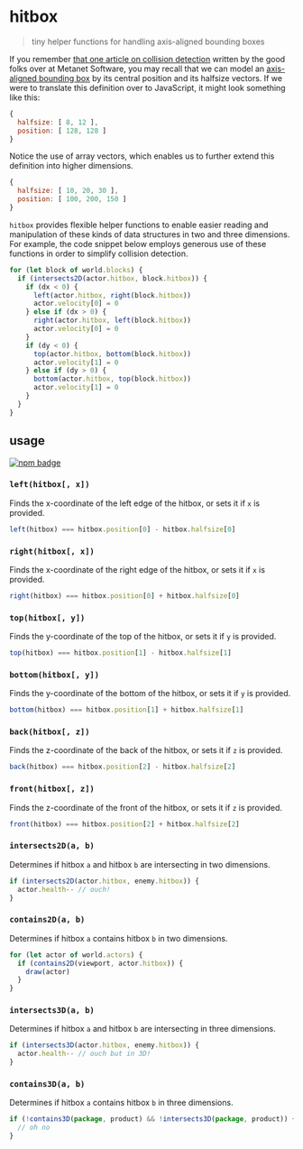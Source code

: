 # hitbox
> tiny helper functions for handling axis-aligned bounding boxes

If you remember [that one article on collision detection][article] written by the good folks over at Metanet Software, you may recall that we can model an [axis-aligned bounding box] by its central position and its halfsize vectors. If we were to translate this definition over to JavaScript, it might look something like this:

```js
{
  halfsize: [ 8, 12 ],
  position: [ 128, 128 ]
}
```

Notice the use of array vectors, which enables us to further extend this definition into higher dimensions.

```js
{
  halfsize: [ 10, 20, 30 ],
  position: [ 100, 200, 150 ]
}
```

`hitbox` provides flexible helper functions to enable easier reading and manipulation of these kinds of data structures in two and three dimensions. For example, the code snippet below employs generous use of these functions in order to simplify collision detection.

```js
for (let block of world.blocks) {
  if (intersects2D(actor.hitbox, block.hitbox)) {
    if (dx < 0) {
      left(actor.hitbox, right(block.hitbox))
      actor.velocity[0] = 0
    } else if (dx > 0) {
      right(actor.hitbox, left(block.hitbox))
      actor.velocity[0] = 0
    }
    if (dy < 0) {
      top(actor.hitbox, bottom(block.hitbox))
      actor.velocity[1] = 0
    } else if (dy > 0) {
      bottom(actor.hitbox, top(block.hitbox))
      actor.velocity[1] = 0
    }
  }
}
```



## usage
[![npm badge]][npm package]

### `left(hitbox[, x])`
Finds the x-coordinate of the left edge of the hitbox, or sets it if `x` is provided.

```js
left(hitbox) === hitbox.position[0] - hitbox.halfsize[0]
```

### `right(hitbox[, x])`
Finds the x-coordinate of the right edge of the hitbox, or sets it if `x` is provided.

```js
right(hitbox) === hitbox.position[0] + hitbox.halfsize[0]
```

### `top(hitbox[, y])`
Finds the y-coordinate of the top of the hitbox, or sets it if `y` is provided.

```js
top(hitbox) === hitbox.position[1] - hitbox.halfsize[1]
```

### `bottom(hitbox[, y])`
Finds the y-coordinate of the bottom of the hitbox, or sets it if `y` is provided.

```js
bottom(hitbox) === hitbox.position[1] + hitbox.halfsize[1]
```

### `back(hitbox[, z])`
Finds the z-coordinate of the back of the hitbox, or sets it if `z` is provided.

```js
back(hitbox) === hitbox.position[2] - hitbox.halfsize[2]
```

### `front(hitbox[, z])`
Finds the z-coordinate of the front of the hitbox, or sets it if `z` is provided.

```js
front(hitbox) === hitbox.position[2] + hitbox.halfsize[2]
```

### `intersects2D(a, b)`
Determines if hitbox `a` and hitbox `b` are intersecting in two dimensions.

```js
if (intersects2D(actor.hitbox, enemy.hitbox)) {
  actor.health-- // ouch!
}
```

### `contains2D(a, b)`
Determines if hitbox `a` contains hitbox `b` in two dimensions.

```js
for (let actor of world.actors) {
  if (contains2D(viewport, actor.hitbox)) {
    draw(actor)
  }
}
```

### `intersects3D(a, b)`
Determines if hitbox `a` and hitbox `b` are intersecting in three dimensions.
```js
if (intersects3D(actor.hitbox, enemy.hitbox)) {
  actor.health-- // ouch but in 3D!
}
```

### `contains3D(a, b)`
Determines if hitbox `a` contains hitbox `b` in three dimensions.

```js
if (!contains3D(package, product) && !intersects3D(package, product)) {
  // oh no
}
```

[npm package]:               https://npmjs.com/package/hitbox
[npm badge]:                 https://nodei.co/npm/hitbox.png?mini
[article]:                   http://www.metanetsoftware.com/technique/tutorialA.html
[axis-aligned bounding box]: https://en.wikipedia.org/wiki/Axis-aligned_bounding_box
